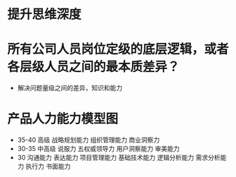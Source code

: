 # 提升思维深度

# 所有公司人员岗位定级的底层逻辑，或者各层级人员之间的最本质差异？

- 解决问题量级之间的差异，知识和能力

# 产品人力能力模型图
- 35-40
  高级 战略规划能力 组织管理能力 商业洞察力
- 30-35
  中高级
  说服力 五权威领导力 用户洞察能力 审美能力
- 30
  沟通能力 表达能力 项目管理能力 基础技术能力
  逻辑分析能力 需求分析能力 执行力 书面能力